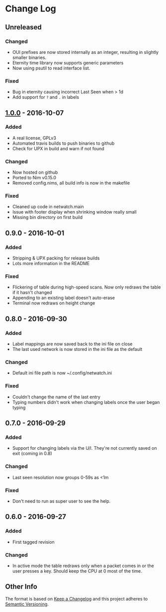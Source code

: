 # Change Log

## Unreleased

### Changed
- OUI prefixes are now stored internally as an integer, resulting in slightly
  smaller binaries.
- Eternity time library now supports generic parameters
- Now using psutil to read interface list.

### Fixed
- Bug in eternity causing incorrect Last Seen when > 1d
- Add support for `?` and `.` in labels

## [1.0.0] - 2016-10-07
### Added
- A real license, GPLv3
- Automated travis builds to push binaries to github
- Check for UPX in build and warn if not found

### Changed
- Now hosted on github
- Ported to Nim v0.15.0
- Removed config.nims, all build info is now in the makefile

### Fixed
- Cleaned up code in netwatch.main
- Issue with footer display when shrinking window really small
- Missing bin directory on first build

## 0.9.0 - 2016-10-01
### Added
- Stripping & UPX packing for release builds
- Lots more information in the README

### Fixed
- Flickering of table during high-speed scans. Now only redraws the table if it
hasn't changed
- Appending to an existing label doesn't auto-erase
- Terminal now redraws on height change

## 0.8.0 - 2016-09-30
### Added
- Label mappings are now saved back to the ini file on close
- The last used network is now stored in the ini file as the default

### Changed
- Default ini file path is now ~/.config/netwatch.ini

### Fixed
- Couldn't change the name of the last entry
- Typing numbers didn't work when changing labels once the user began typing

## 0.7.0 - 2016-09-29
### Added
- Support for changing labels via the U/I. They're not currently saved on exit (coming in 0.8)

### Changed
- Last seen resolution now groups 0-59s as <1m

### Fixed
- Don't need to run as super user to see the help.

## 0.6.0 - 2016-09-27
### Added
- First tagged revision

### Changed
- In active mode the table redraws only when a packet comes in or the user presses a key. Should keep the CPU at 0 most of the time.

## Other Info

The format is based on [Keep a Changelog](http://keepachangelog.com/)
and this project adheres to [Semantic Versioning](http://semver.org/).


[Unreleased]: https://github.com/johnscillieri/netwatch/compare/v1.0.0...HEAD
[1.0.0]: https://github.com/johnscillieri/netwatch/compare/6f690b7...v1.0.0
